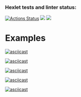 ### Hexlet tests and linter status:
[![Actions Status](https://github.com/artem-taran/backend-project-lvl1/workflows/hexlet-check/badge.svg)](https://github.com/artem-taran/backend-project-lvl1/actions)
<a href="https://codeclimate.com/github/codeclimate/codeclimate/maintainability"><img src="https://api.codeclimate.com/v1/badges/a99a88d28ad37a79dbf6/maintainability" /></a>
<a href="https://github.com/artem-taran/backend-project-lvl1/actions/"><img src="https://github.com/artem-taran/backend-project-lvl1/workflows/Super-Linter/badge.svg" /></a>


<H1>Examples</H1>

[![asciicast](https://asciinema.org/a/Cu6S4s1cZG2Mh6TyRHV3LsD5i.svg)](https://asciinema.org/a/Cu6S4s1cZG2Mh6TyRHV3LsD5i)

[![asciicast](https://asciinema.org/a/byPfSanA3lh2nz3nym6vo5xeS.svg)](https://asciinema.org/a/byPfSanA3lh2nz3nym6vo5xeS)

[![asciicast](https://asciinema.org/a/mq0ckWvYzf9W2fUcNlFn7Cw2s.svg)](https://asciinema.org/a/mq0ckWvYzf9W2fUcNlFn7Cw2s)

[![asciicast](https://asciinema.org/a/AFvfUnx9FQNkth7exej50B53s.svg)](https://asciinema.org/a/AFvfUnx9FQNkth7exej50B53s)

[![asciicast](https://asciinema.org/a/dHYwkEyFtjj6r4yOXKU3pFnEI.svg)](https://asciinema.org/a/dHYwkEyFtjj6r4yOXKU3pFnEI)
